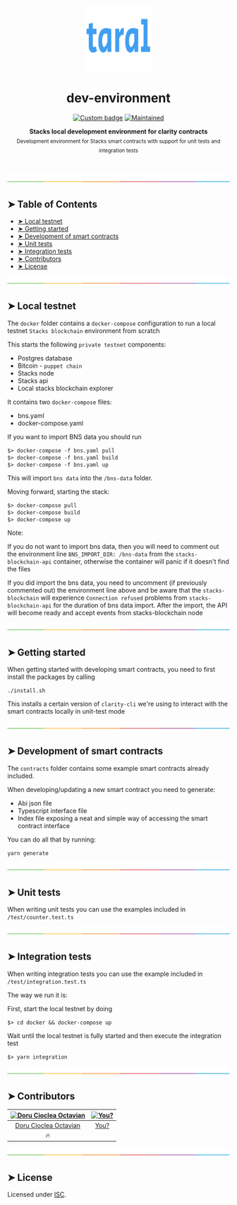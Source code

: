<!-- ⚠️ This README has been generated from the file(s) "blueprint.md" ⚠️--><p align="center">
  <img src="https://raw.githubusercontent.com/dorucioclea/stacks-dev-env/master/assets/logo.svg" alt="Logo" width="150" height="150" />
</p> 

<h1 align="center">dev-environment</h1> 

<p align="center">
		<a href="https://github.com/badges/shields"><img alt="Custom badge" src="https://img.shields.io/badge/custom-badge-f39f37.svg" height="20"/></a>
<a href="https://github.com/dorucioclea/stacks-dev-env/graphs/commit-activity"><img alt="Maintained" src="https://img.shields.io/badge/Maintained%3F-yes-green.svg" height="20"/></a>
	</p>
 

<p align="center">
  <b>Stacks local development environment for clarity contracts</b></br>
  <sub>Development environment for Stacks smart contracts with support for unit tests and integration tests<sub>
</p>

<br />



[![-----------------------------------------------------](https://raw.githubusercontent.com/dorucioclea/stacks-dev-env/master/assets/line.png)](#table-of-contents)

## ➤ Table of Contents

* [➤ Local testnet](#-local-testnet)
* [➤ Getting started](#-getting-started)
* [➤ Development of smart contracts](#-development-of-smart-contracts)
* [➤ Unit tests](#-unit-tests)
* [➤ Integration tests](#-integration-tests)
* [➤ Contributors](#-contributors)
* [➤ License](#-license)


[![-----------------------------------------------------](https://raw.githubusercontent.com/dorucioclea/stacks-dev-env/master/assets/line.png)](#local-testnet)

## ➤ Local testnet

The `docker` folder contains a `docker-compose` configuration to run a local testnet `Stacks blockchain` environment from scratch

This starts the following `private testnet` components: 

* Postgres database
* Bitcoin - `puppet chain`
* Stacks node 
* Stacks api
* Local stacks blockchain explorer

It contains  two `docker-compose` files: 

* bns.yaml
* docker-compose.yaml

If you want to import BNS data you should run

```
$> docker-compose -f bns.yaml pull
$> docker-compose -f bns.yaml build
$> docker-compose -f bns.yaml up
```

This will import `bns data` into the `/bns-data` folder.

Moving forward, starting the stack: 

```
$> docker-compose pull
$> docker-compose build
$> docker-compose up
```

Note:

If you do not want to import bns data, then you will need to comment out the environment line `BNS_IMPORT_DIR: /bns-data` from the `stacks-blockchain-api` container, otherwise the container will panic if it doesn't find the files

If you did import the bns data, you need to uncomment (if previously commented out) the environment line above and be aware that the `stacks-blockchain` will experience `Connection refused` problems from `stacks-blockchain-api` for the duration of bns data import. After the import, the API will become ready and accept events from stacks-blockchain node



[![-----------------------------------------------------](https://raw.githubusercontent.com/dorucioclea/stacks-dev-env/master/assets/line.png)](#getting-started)

## ➤ Getting started

When getting started with developing smart contracts, you need to first install the packages by calling

```
./install.sh
```

This installs a certain version of `clarity-cli` we're using to interact with the smart contracts locally in unit-test mode


[![-----------------------------------------------------](https://raw.githubusercontent.com/dorucioclea/stacks-dev-env/master/assets/line.png)](#development-of-smart-contracts)

## ➤ Development of smart contracts

The `contracts` folder contains some example smart contracts already included. 

When developing/updating a new smart contract you need to generate: 

* Abi json file
* Typescript interface file
* Index file exposing a neat and simple way of accessing the smart contract interface

You can do all that by running:

```
yarn generate
```


[![-----------------------------------------------------](https://raw.githubusercontent.com/dorucioclea/stacks-dev-env/master/assets/line.png)](#unit-tests)

## ➤ Unit tests

When writing unit tests you can use the examples included in `/test/counter.test.ts`


[![-----------------------------------------------------](https://raw.githubusercontent.com/dorucioclea/stacks-dev-env/master/assets/line.png)](#integration-tests)

## ➤ Integration tests

When writing integration tests you can use the example included in `/test/integration.test.ts`

The way we run it is: 

First, start the local testnet by doing

```
$> cd docker && docker-compose up
```

Wait until the local testnet is fully started and then execute the integration test

```
$> yarn integration
```


[![-----------------------------------------------------](https://raw.githubusercontent.com/dorucioclea/stacks-dev-env/master/assets/line.png)](#contributors)

## ➤ Contributors
	

| [<img alt="Doru Cioclea Octavian" src="https://avatars.githubusercontent.com/u/39082034?s=460&v=4" width="100">](https://github.com/dorucioclea) | [<img alt="You?" src="https://joeschmoe.io/api/v1/random" width="100">](https://github.com/dorucioclea/stacks-dev-env/blob/master/CONTRIBUTING.md) |
|:--------------------------------------------------:|:--------------------------------------------------:|
| [Doru Cioclea Octavian](https://github.com/dorucioclea) | [You?](https://github.com/dorucioclea/stacks-dev-env/blob/master/CONTRIBUTING.md) |
| 🔥                                               |                                                  |
 


[![-----------------------------------------------------](https://raw.githubusercontent.com/dorucioclea/stacks-dev-env/master/assets/line.png)](#license)

## ➤ License
	
Licensed under [ISC](https://opensource.org/licenses/ISC).
